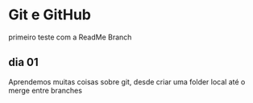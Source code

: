 # Git e GitHub

primeiro teste com a ReadMe Branch

## dia 01

Aprendemos muitas coisas sobre git, desde criar uma folder local até o merge entre branches
